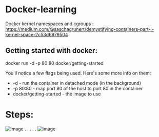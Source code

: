 # Docker-learning

Docker kernel namespaces and cgroups : https://medium.com/@saschagrunert/demystifying-containers-part-i-kernel-space-2c53d6979504

## Getting started with docker:
docker run -d -p 80:80 docker/getting-started

You'll notice a few flags being used. Here's some more info on them:

 -   -d - run the container in detached mode (in the background)
 -  -p 80:80 - map port 80 of the host to port 80 in the container
 -   docker/getting-started - the image to use

# Steps:
![image](https://user-images.githubusercontent.com/64524945/197361037-1ff55c49-d0f5-4265-9da1-fd042ba8f90a.png)
.
.
.
.
.
![image](https://user-images.githubusercontent.com/64524945/197379255-7e7df642-46bb-441f-bd73-208ef612dfc1.png)

